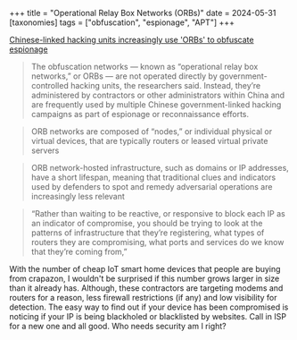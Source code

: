+++
title = "Operational Relay Box Networks (ORBs)"
date = 2024-05-31
[taxonomies]
tags = ["obfuscation", "espionage", "APT"]
+++

[Chinese-linked hacking units increasingly use 'ORBs' to obfuscate espionage](https://cyberscoop.com/china-hacking-operational-relay-box-networks)

> The obfuscation networks — known as “operational relay box networks,” or ORBs — are not operated directly by government-controlled hacking units, the researchers said. Instead, they’re administered by contractors or other administrators within China and are frequently used by multiple Chinese government-linked hacking campaigns as part of espionage or reconnaissance efforts.

> ORB networks are composed of “nodes,” or individual physical or virtual devices, that are typically routers or leased virtual private servers

> ORB network-hosted infrastructure, such as domains or IP addresses, have a short lifespan, meaning that traditional clues and indicators used by defenders to spot and remedy adversarial operations are increasingly less relevant

> “Rather than waiting to be reactive, or responsive to block each IP as an indicator of compromise, you should be trying to look at the patterns of infrastructure that they’re registering,  what types of routers they are compromising, what ports and services do we know that they’re coming from,”

With the number of cheap IoT smart home devices that people are buying from crapazon, I wouldn't be surprised if this number grows larger in size than it already has. Although, these contractors are targeting modems and routers for a reason, less firewall restrictions (if any) and low visibility for detection. The easy way to find out if your device has been compromised is noticing if your IP is being blackholed or blacklisted by websites. Call in ISP for a new one and all good. Who needs security am I right?